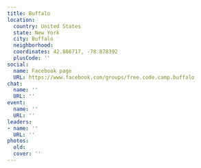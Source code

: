 ```yaml
---
title: Buffalo
location:
  country: United States
  state: New York
  city: Buffalo
  neighborhood: 
  coordinates: 42.886717, -78.878392
  plusCode: ''
social:
  name: Facebook page
  URL: https://www.facebook.com/groups/free.code.camp.buffalo
chat:
  name: ''
  URL: ''
event:
  name: ''
  URL: ''
leaders:
- name: ''
  URL: ''
photos:
  old: 
  cover: ''
---
```

